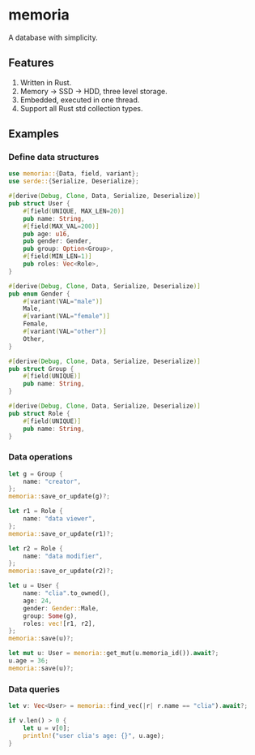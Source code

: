 # memoria

A database with simplicity.

## Features

1. Written in Rust.
1. Memory -> SSD -> HDD, three level storage.
1. Embedded, executed in one thread.
1. Support all Rust std collection types.

## Examples

### Define data structures

```rust
use memoria::{Data, field, variant};
use serde::{Serialize, Deserialize};

#[derive(Debug, Clone, Data, Serialize, Deserialize)]
pub struct User {
    #[field(UNIQUE, MAX_LEN=20)]
    pub name: String,
    #[field(MAX_VAL=200)]
    pub age: u16,
    pub gender: Gender,
    pub group: Option<Group>,
    #[field(MIN_LEN=1)]
    pub roles: Vec<Role>,
}

#[derive(Debug, Clone, Data, Serialize, Deserialize)]
pub enum Gender {
    #[variant(VAL="male")]
    Male,
    #[variant(VAL="female")]
    Female,
    #[variant(VAL="other")]
    Other,
}

#[derive(Debug, Clone, Data, Serialize, Deserialize)]
pub struct Group {
    #[field(UNIQUE)]
    pub name: String,
}

#[derive(Debug, Clone, Data, Serialize, Deserialize)]
pub struct Role {
    #[field(UNIQUE)]
    pub name: String,
}
```

### Data operations

```rust
let g = Group {
    name: "creator",
};
memoria::save_or_update(g)?;

let r1 = Role {
    name: "data viewer",
};
memoria::save_or_update(r1)?;

let r2 = Role {
    name: "data modifier",
};
memoria::save_or_update(r2)?;

let u = User {
    name: "clia".to_owned(),
    age: 24,
    gender: Gender::Male,
    group: Some(g),
    roles: vec![r1, r2],
};
memoria::save(u)?;

let mut u: User = memoria::get_mut(u.memoria_id()).await?;
u.age = 36;
memoria::save(u)?;
```

### Data queries

```rust
let v: Vec<User> = memoria::find_vec(|r| r.name == "clia").await?;

if v.len() > 0 {
    let u = v[0];
    println!("user clia's age: {}", u.age);
}
```

